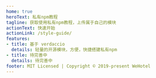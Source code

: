 ```yaml
---
home: true
heroText: 私有npm教程
tagline: 获取使用私有npm教程，上传属于自己的模块
actionText: 快速开始
actionLink: /style-guide/
features:
- title: 基于 verdaccio
  details: 轻量的开源模块，方便，快捷搭建私有npm
- title: 待完善中
  details: 待完善中
footer: MIT Licensed | Copyright © 2019-present WeHotel
---
```

